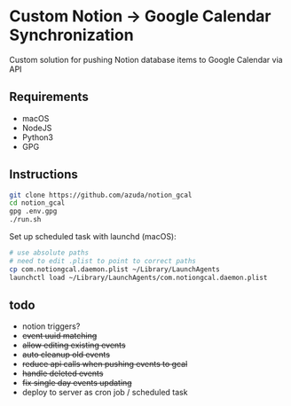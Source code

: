 # Custom Notion -> Google Calendar Synchronization

Custom solution for pushing Notion database items to Google Calendar via API

## Requirements

- macOS
- NodeJS
- Python3
- GPG

## Instructions

```bash
git clone https://github.com/azuda/notion_gcal
cd notion_gcal
gpg .env.gpg
./run.sh
```

Set up scheduled task with launchd (macOS):

```bash
# use absolute paths
# need to edit .plist to point to correct paths
cp com.notiongcal.daemon.plist ~/Library/LaunchAgents
launchctl load ~/Library/LaunchAgents/com.notiongcal.daemon.plist
```

## todo

- notion triggers?
- ~~event uuid matching~~
- ~~allow editing existing events~~
- ~~auto cleanup old events~~
- ~~reduce api calls when pushing events to gcal~~
- ~~handle deleted events~~
- ~~fix single day events updating~~
- deploy to server as cron job / scheduled task
